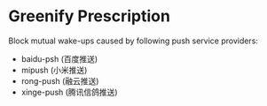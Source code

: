 # Greenify Prescription

Block mutual wake-ups caused by following push service providers:

* baidu-psh (百度推送)
* mipush (小米推送)
* rong-push (融云推送)
* xinge-push (腾讯信鸽推送)
